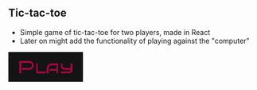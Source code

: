 <h2>Tic-tac-toe</h2>

- Simple game of tic-tac-toe for two players, made in React
- Later on might add the functionality of playing against the "computer"

[<img src="https://github.com/matiss-norenbergs/tic-tac-toe/blob/main/public/assets/images/playButton.png" alt="playBtn" />](https://matiss-norenbergs.github.io/tic-tac-toe/)